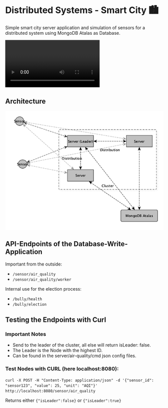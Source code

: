 # Distributed Systems - Smart City 🏙️

Simple smart city server application and simulation of sensors for a distributed system using MongoDB Atalas as Database.

![Demo Video](./docs/demo.mov)

## Architecture

![Architecture Image](./docs/architecture.png)

## API-Endpoints of the Database-Write-Application

Important from the outside:

- `/sensor/air_quality`
- `/sensor/air_quality/worker`

Internal use for the election process:

- `/bully/health`
- `/bully/election`

## Testing the Endpoints with Curl

### Important Notes

- Send to the leader of the cluster, all else will return isLeader: false.
- The Leader is the Node with the highest ID.
- Can be found in the server/air-quality/cmd json config files.

### Test Nodes with CURL (here localhost:8080):

`curl -X POST -H "Content-Type: application/json" -d '{"sensor_id": "sensor123", "value": 25, "unit": "AQI"}' http://localhost:8080/sensor/air_quality
`

Returns either `{"isLeader":false}` or `{"isLeader":true}`
